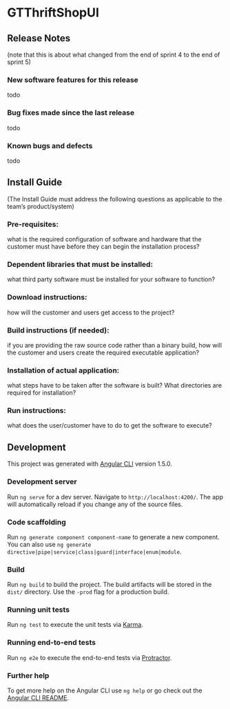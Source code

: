 # GTThriftShopUI


## Release Notes
(note that this is about what changed from the end of sprint 4 to the end of sprint 5)

### New software features for this release
todo

### Bug fixes made since the last release
todo

### Known bugs and defects
todo


## Install Guide
(The Install Guide must address the following questions as applicable to the team’s
product/system)

### Pre-requisites:
what is the required configuration of software and hardware that
the customer must have before they can begin the installation process?

### Dependent libraries that must be installed:
what third party software must be installed for your software to function?

### Download instructions:
how will the customer and users get access to the project?

### Build instructions (if needed): 
if you are providing the raw source code rather than a binary build, how will the customer and users create the required executable
application?

### Installation of actual application:
what steps have to be taken after the software is built? What directories are required for installation?

### Run instructions:
what does the user/customer have to do to get the software to execute?


## Development
This project was generated with [Angular CLI](https://github.com/angular/angular-cli) version 1.5.0.

### Development server

Run `ng serve` for a dev server. Navigate to `http://localhost:4200/`. The app will automatically reload if you change any of the source files.

### Code scaffolding

Run `ng generate component component-name` to generate a new component. You can also use `ng generate directive|pipe|service|class|guard|interface|enum|module`.

### Build

Run `ng build` to build the project. The build artifacts will be stored in the `dist/` directory. Use the `-prod` flag for a production build.

### Running unit tests

Run `ng test` to execute the unit tests via [Karma](https://karma-runner.github.io).

### Running end-to-end tests

Run `ng e2e` to execute the end-to-end tests via [Protractor](http://www.protractortest.org/).

### Further help

To get more help on the Angular CLI use `ng help` or go check out the [Angular CLI README](https://github.com/angular/angular-cli/blob/master/README.md).
